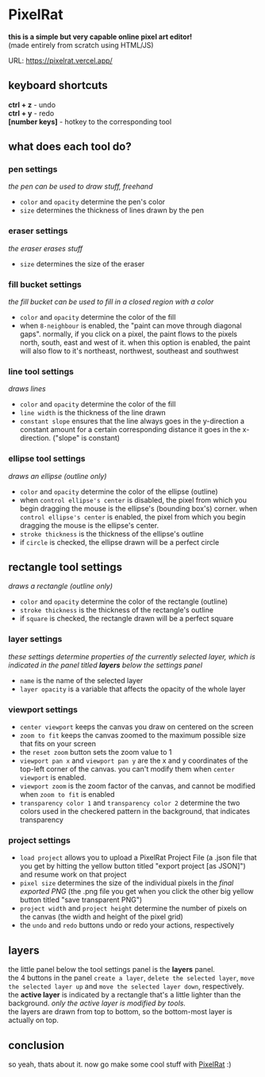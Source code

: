 # PixelRat
**this is a simple but very capable online pixel art editor!**  
(made entirely from scratch using HTML/JS)

URL: https://pixelrat.vercel.app/

## keyboard shortcuts
**ctrl + z** - undo  
**ctrl + y** - redo  
**[number keys]** - hotkey to the corresponding tool  

## what does each tool do?

### pen settings
_the pen can be used to draw stuff, freehand_
- `color` and `opacity` determine the pen's color
- `size` determines the thickness of lines drawn by the pen

### eraser settings
_the eraser erases stuff_
- `size` determines the size of the eraser

### fill bucket settings
_the fill bucket can be used to fill in a closed region with a color_
- `color` and `opacity` determine the color of the fill
- when `8-neighbour` is enabled, the "paint can move through diagonal gaps". normally, if you click on a pixel, the paint flows to the pixels north, south, east and west of it. when this option is enabled, the paint will also flow to it's northeast, northwest, southeast and southwest

### line tool settings
_draws lines_
- `color` and `opacity` determine the color of the fill
- `line width` is the thickness of the line drawn
- `constant slope` ensures that the line always goes in the y-direction a constant amount for a certain corresponding distance it goes in the x-direction. ("slope" is constant)

### ellipse tool settings
_draws an ellipse (outline only)_
- `color` and `opacity` determine the color of the ellipse (outline)
- when `control ellipse's center` is disabled, the pixel from which you begin dragging the mouse is the ellipse's (bounding box's) corner. when `control ellipse's center` is enabled, the pixel from which you begin dragging the mouse is the ellipse's center.
- `stroke thickness` is the thickness of the ellipse's outline
- if `circle` is checked, the ellipse drawn will be a perfect circle

## rectangle tool settings
_draws a rectangle (outline only)_
- `color` and `opacity` determine the color of the rectangle (outline)
- `stroke thickness` is the thickness of the rectangle's outline
- if `square` is checked, the rectangle drawn will be a perfect square


### layer settings
_these settings determine properties of the currently selected layer, which is indicated in the panel titled **layers** below the settings panel_
- `name` is the name of the selected layer
- `layer opacity` is a variable that affects the opacity of the whole layer

### viewport settings
- `center viewport` keeps the canvas you draw on centered on the screen
- `zoom to fit` keeps the canvas zoomed to the maximum possible size that fits on your screen
- the `reset zoom` button sets the zoom value to 1
- `viewport pan x` and `viewport pan y` are the x and y coordinates of the top-left corner of the canvas. you can't modify them when `center viewport` is enabled.
- `viewport zoom` is the zoom factor of the canvas, and cannot be modified when `zoom to fit` is enabled
- `transparency color 1` and `transparency color 2` determine the two colors used in the checkered pattern in the background, that indicates transparency

### project settings
- `load project` allows you to upload a PixelRat Project File (a .json file that you get by hitting the yellow button titled "export project \[as JSON]") and resume work on that project
- `pixel size` determines the size of the individual pixels in the _final exported PNG_ (the .png file you get when you click the other big yellow button titled "save transparent PNG")
- `project width` and `project height` determine the number of pixels on the canvas (the width and height of the pixel grid)
- the `undo` and `redo` buttons undo or redo your actions, respectively

## layers
the little panel below the tool settings panel is the **layers** panel.  
the 4 buttons in the panel `create a layer`, `delete the selected layer`, `move the selected layer up` and `move the selected layer down`, respectively.  
the **active layer** is indicated by a rectangle that's a little lighter than the background. _only the active layer is modified by tools._  
the layers are drawn from top to bottom, so the bottom-most layer is actually on top.  

## conclusion
so yeah, thats about it. now go make some cool stuff with [PixelRat](https://pixelrat.vercel.app/) :)